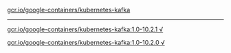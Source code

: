 [gcr.io/google-containers/kubernetes-kafka](https://hub.docker.com/r/anjia0532/google-containers.kubernetes-kafka/tags/) 

----
[gcr.io/google-containers/kubernetes-kafka:1.0-10.2.1 √](https://hub.docker.com/r/anjia0532/google-containers.kubernetes-kafka/tags/)

[gcr.io/google-containers/kubernetes-kafka:1.0-10.2.0 √](https://hub.docker.com/r/anjia0532/google-containers.kubernetes-kafka/tags/)

